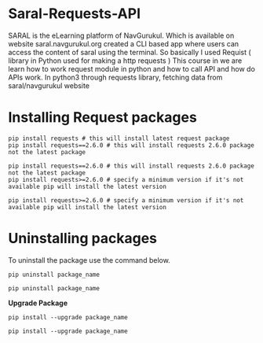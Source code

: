 # Saral-Requests-API

SARAL is the eLearning platform of NavGurukul. Which is available on website saral.navgurukul.org created a CLI based app where users can access the content of saral using the terminal. So basically I used Requist ( library in Python used for making a http requests )
This course in we are learn how to work request module in python and how to call API and how do APIs work.
In python3 through requests library, fetching data from saral/navgurukul website

# Installing Request packages
```
pip install requests # this will install latest request package
pip install requests==2.6.0 # this will install requests 2.6.0 package not the latest package

pip install requests==2.6.0 # this will install requests 2.6.0 package not the latest package
pip install requests>=2.6.0 # specify a minimum version if it's not available pip will install the latest version

pip install requests>=2.6.0 # specify a minimum version if it's not available pip will install the latest version
```

# Uninstalling packages
To uninstall the package use the command below.
```
pip uninstall package_name
```
```
pip uninstall package_name
```
**Upgrade Package**
```
pip install --upgrade package_name
```
```
pip install --upgrade package_name
```
